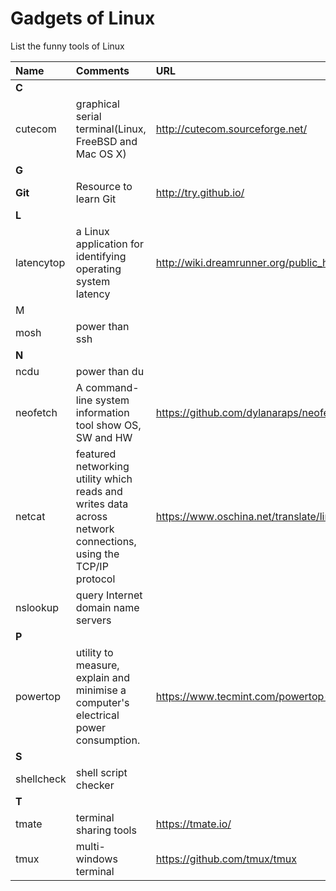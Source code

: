 # Gadgets of Linux
List the funny tools of Linux


| Name | Comments | URL   |
| :--- | :----    | :---- |
| **C** | | |
| cutecom |  graphical serial terminal(Linux, FreeBSD and Mac OS X) | http://cutecom.sourceforge.net/ |
| **G** | | |
| **Git** | Resource to learn Git | http://try.github.io/ |
| **L** | | |
| latencytop    | a Linux application for identifying operating system latency      | http://wiki.dreamrunner.org/public_html/Low_Latency_Programming/LatencyTOP.html     |
| M | | |
| mosh| power than ssh | |
| **N** | | |
| ncdu | power than du | |
| neofetch | A command-line system information tool show OS, SW and HW | https://github.com/dylanaraps/neofetch |
| netcat | featured networking utility which reads and writes data across network connections, using the TCP/IP protocol | https://www.oschina.net/translate/linux-netcat-command  |
| nslookup | query Internet domain name servers | |
| **P** | | |
| powertop |utility to measure, explain and minimise a computer's electrical power consumption. | https://www.tecmint.com/powertop-monitors-linux-laptop-battery-usage/ |
| **S** | | |
| shellcheck | shell script checker | |
| **T** | | |
| tmate | terminal sharing tools | https://tmate.io/ |
| tmux | multi-windows terminal | https://github.com/tmux/tmux |
